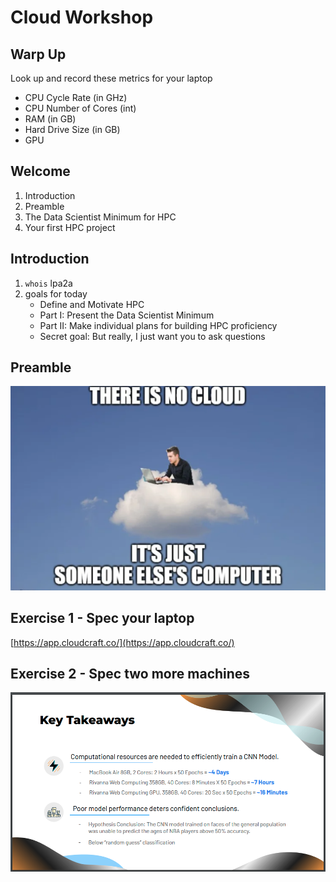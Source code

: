 # Cloud Workshop

## Warp Up
Look up and record these metrics for your laptop
* CPU Cycle Rate (in GHz)
* CPU Number of Cores (int)
* RAM (in GB)
* Hard Drive Size (in GB)
* GPU

## Welcome
1. Introduction
2. Preamble
3. The Data Scientist Minimum for HPC
4. Your first HPC project

## Introduction
1. `whois` lpa2a
2. goals for today
    * Define and Motivate HPC
    * Part I: Present the Data Scientist Minimum
    * Part II: Make individual plans for building HPC proficiency
    * Secret goal: But really, I just want you to ask questions

## Preamble
![](aws-preamble.png)

## Exercise 1 - Spec your laptop
[https://app.cloudcraft.co/](https://app.cloudcraft.co/)

## Exercise 2 - Spec two more machines
![](2022-09-30-schuster-catherine.png)
